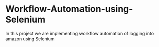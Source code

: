 # Workflow-Automation-using-Selenium
In this project we are implementing workflow automation of logging into amazon using Selenium
